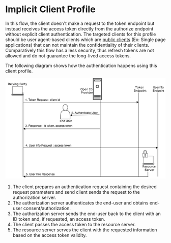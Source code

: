 # Implicit Client Profile

In this flow, the client doesn't make a request to the token endpoint but instead 
receives the access token directly from the authorize endpoint without explicit client authentication. The targeted 
clients for this profile should be user agent-based clients which are [public clients]() (Ex: Single page  applications)
that can not maintain the confidentiality of their clients. Comparatively this flow has a less security, thus refresh 
tokens are not allowed and do not guarantee the long-lived access tokens. 

The following diagram shows how the authentication happens using this client profile.

![implicit-client-profile](../../assets/img/concepts/implicit-client-profile.png)


1. The client prepares an authentication request containing the desired request parameters and send client sends the 
request to the authorization server.
2. The authorization server authenticates the end-user and obtains end-user consent/authorization.
3. The authorization server sends the end-user back to the client with an ID token and, if requested, an access token.
4. The client passes the access token to the resource server.
5. The resource server serves the client with the requested information based on the access token validity. 

